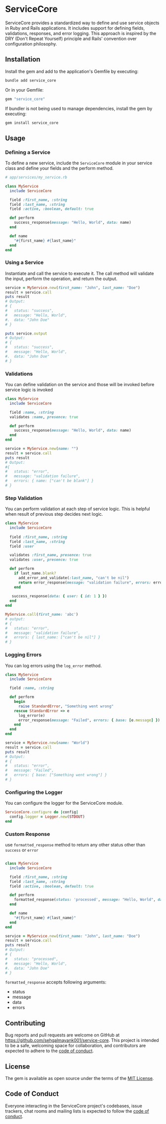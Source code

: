 # ServiceCore

ServiceCore provides a standardized way to define and use service objects in Ruby and Rails applications. It includes support for defining fields, validations, responses, and error logging. This approach is inspired by the DRY (Don't Repeat Yourself) principle and Rails' convention over configuration philosophy.

## Installation
Install the gem and add to the application's Gemfile by executing:

```sh
bundle add service_core
```
Or in your Gemfile:

```ruby
gem "service_core"
```

If bundler is not being used to manage dependencies, install the gem by executing:

```sh
gem install service_core
```
## Usage

### Defining a Service

To define a new service, include the `ServiceCore` module in your service class and define your fields and the perform method.
```ruby
# app/services/my_service.rb

class MyService
  include ServiceCore

  field :first_name, :string
  field :last_name, :string
  field :active, :boolean, default: true

  def perform
    success_response(message: "Hello, World", data: name)
  end

  def name
    "#{first_name} #{last_name}"
  end
end
```

### Using a Service
Instantiate and call the service to execute it. The call method will validate the input, perform the operation, and return the output.
```ruby
service = MyService.new(first_name: "John", last_name: "Doe")
result = service.call
puts result
# Output:
# {
#   status: "success",
#   message: "Hello, World",
#.  data: "John Doe"
# }

puts service.output
# Output:
# {
#   status: "success",
#   message: "Hello, World",
#.  data: "John Doe"
# }
```

### Validations
You can define validation on the service and  those will be invoked before service logic is invoked
```ruby
class MyService
  include ServiceCore

  field :name, :string
  validates :name, presence: true

  def perform
    success_response(message: "Hello, World", data: name)
  end
end

service = MyService.new(name: "")
result = service.call
puts result
# Output:
#{
#   status: "error",
#   message: "validation failure",
#   errors: { name: ["can't be blank"] }
# }
```

### Step Validation
You can perform validation at each step of service logic. This is helpful when result of previous step decides next logic.
```ruby
class MyService
  include ServiceCore
  
  field :first_name, :string
  field :last_name, :string
  field :user

  validates :first_name, presence: true
  validates :user, presence: true

  def perform
    if last_name.blank?
      add_error_and_validate(:last_name, "can't be nil")
      return error_response(message: "validation failure", errors: errors)
    end
    
   success_response(data: { user: { id: 1 } })
  end
end

MyService.call(first_name: 'abc')
# output:
# {
#   status: "error",
#   message: "validation failure",
#   errors: { last_name: ["can't be nil"] }
# }
```

### Logging Errors
You can log errors using the `log_error` method.
```ruby
class MyService
  include ServiceCore

  field :name, :string

  def perform
    begin
      raise StandardError, "Something went wrong"
    rescue StandardError => e
      log_error(e)
      error_response(message: "Failed", errors: { base: [e.message] })
    end
  end
end

service = MyService.new(name: "World")
result = service.call
puts result
# Output:
# {
#   status: "error",
#   message: "Failed",
#   errors: { base: ["Something went wrong"] }
# }

```

### Configuring the Logger
You can configure the logger for the ServiceCore module.
```ruby
ServiceCore.configure do |config|
  config.logger = Logger.new(STDOUT)
end
```

### Custom Response
use `formatted_response` method to return any other status other than `success` or `error`
```ruby

class MyService
  include ServiceCore

  field :first_name, :string
  field :last_name, :string
  field :active, :boolean, default: true

  def perform
    formatted_response(status: 'processed', message: "Hello, World", data: name)
  end

  def name
    "#{first_name} #{last_name}"
  end
end

service = MyService.new(first_name: "John", last_name: "Doe")
result = service.call
puts result
# Output:
# {
#   status: "processed",
#   message: "Hello, World",
#.  data: "John Doe"
# }
```

`formatted_response` accepts following arguments:
- status
- message
- data
- errors

## Contributing

Bug reports and pull requests are welcome on GitHub at https://github.com/sehgalmayank001/service-core. This project is intended to be a safe, welcoming space for collaboration, and contributors are expected to adhere to the [code of conduct](https://github.com/sehgalmayank001/service-core/blob/main/CODE_OF_CONDUCT.md).

## License

The gem is available as open source under the terms of the [MIT License](https://opensource.org/licenses/MIT).

## Code of Conduct

Everyone interacting in the ServiceCore project's codebases, issue trackers, chat rooms and mailing lists is expected to follow the [code of conduct](https://github.com/sehgalmayank001/service-core/blob/main/CODE_OF_CONDUCT.md).
